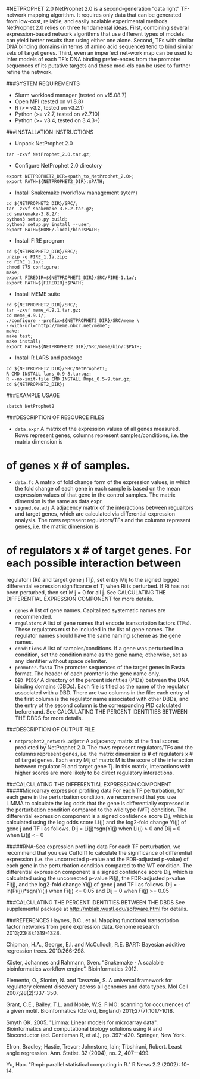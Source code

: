 #NETPROPHET 2.0
NetProphet 2.0 is a second-generation “data light” TF-network mapping algorithm. It 
requires only data that can be generated from low-cost, reliable, and easily scalable 
experimental methods. NetProphet 2.0 relies on three fundamental ideas. First, 
combining several expression-based network algorithms that use different types of 
models can yield better results than using either one alone. Second, TFs with similar 
DNA binding domains (in terms of amino acid sequence) tend to bind similar sets of 
target genes. Third, even an imperfect net-work map can be used to infer models of 
each TF’s DNA binding prefer-ences from the promoter sequences of its putative targets 
and these mod-els can be used to further refine the network.

###SYSTEM REQUIREMENTS
* Slurm workload manager (tested on v15.08.7)
* Open MPI (tested on v1.8.8)
* R (>= v3.2, tested on v3.2.1)
* Python (>= v2.7, tested on v2.7.10)
* Python (>= v3.4, tested on 3.4.3+)

###INSTALLATION INSTRUCTIONS
* Unpack NetProphet 2.0
```
tar -zxvf NetProphet_2.0.tar.gz;
```
* Configure NetProphet 2.0 directory
```
export NETPROPHET2_DIR=<path_to_NetProphet_2.0>;
export PATH=${NETPROPHET2_DIR}:$PATH;
```
* Install Snakemake (workflow management sytem)
```
cd ${NETPROPHET2_DIR}/SRC/;
tar -zxvf snakemake-3.8.2.tar.gz;
cd snakemake-3.8.2/;
python3 setup.py build;
python3 setup.py install --user;
export PATH=$HOME/.local/bin:$PATH;	
```
* Install FIRE program
```
cd ${NETPROPHET2_DIR}/SRC/;
unzip -q FIRE_1.1a.zip;
cd FIRE_1.1a/;
chmod 775 configure;
make;
export FIREDIR=${NETPROPHET2_DIR}/SRC/FIRE-1.1a/;
export PATH=${FIREDIR}:$PATH;
```
* Install MEME suite
```	
cd ${NETPROPHET2_DIR}/SRC/;
tar -zxvf meme_4.9.1.tar.gz;
cd meme_4.9.1/;
./configure --prefix=${NETPROPHET2_DIR}/SRC/meme \
--with-url="http://meme.nbcr.net/meme";
make;
make test;
make install;
export PATH=${NETPROPHET2_DIR}/SRC/meme/bin/:$PATH;
```
* Install R LARS and package
```
cd ${NETPROPHET2_DIR}/SRC/NetProphet1;
R CMD INSTALL lars_0.9-8.tar.gz;
R --no-init-file CMD INSTALL Rmpi_0.5-9.tar.gz;
cd ${NETPROPHET2_DIR};
```

###EXAMPLE USAGE
```
sbatch NetProphet2
```

###DESCRIPTION OF RESOURCE FILES
* `data.expr`
A matrix of the expression values of all genes measured. Rows represent 
genes, columns represent samples/conditions, i.e. the matrix dimension is 
# of genes x # of samples.
* `data.fc`
A matrix of fold change form of the expression values, in which the fold 
change of each gene in each sample is based on the mean expression values of 
that gene in the control samples. The matrix dimension is the same as data.expr.
* `signed.de.adj`
A adjacency matrix of the interactions between regualtors and target genes, 
which are calculated via differential expression analysis. The rows represent 
regulators/TFs and the columns represent genes, i.e. the matrix dimension is 
# of regulators x # of target genes. For each possible interaction between 
regulator i (Ri) and target gene j (Tj), set entry Mij to the signed logged 
differential expression significance of Tj when Ri is perturbed. If Ri has not 
been perturbed, then set Mij = 0 for all j. See CALCULATING THE DIFFERENTIAL 
EXPRESSION COMPONENT for more details.
* `genes`
A list of gene names. Capitalized systematic names are recommended.
* `regulators`
A list of gene names that encode transcription factors (TFs). These regulators 
must be included in the list of gene names. The regulator names should have 
the same naming scheme as the gene names. 
* `conditions`
A list of samples/conditions. If a gene was perturbed in a condition, set 
the condition name as the gene name; otherwise, set as any identifier without 
space delimiter.
* `promoter.fasta`
The promoter sequences of the target genes in Fasta format. The header of each 
promter is the gene name only.
* `DBD_PIDS/`
A directory of the percent identities (PIDs) between the DNA binding domains 
(DBDs). Each file is titled as the name of the regulator associated with a DBD. 
There are two columns in the file: each entry of the first column is the 
regulator name associated with other DBDs, and the entry of the second column 
is the corresponding PID calculated beforehand. See CALCULATING THE PERCENT 
IDENTITIES BETWEEN THE DBDS for more details.  

###DESCRIPTION OF OUTPUT FILE
* `netprophet2_network.adjmtr`
A adjacency matrix of the final scores predicted by NetProphet 2.0. The rows 
represent regulators/TFs and the columns represent genes, i.e. the matrix dimension 
is # of regulators x # of target genes. Each entry Mij of matrix M is the score of 
the interaction between regulator Ri and target gene Tj. In this matrix, interactions 
with higher scores are more likely to be direct regulatory interactions.

###CALCULATING THE DIFFERENTIAL EXPRESSION COMPONENT
#####Microarray expression profiling data
For each TF perturbation, for each gene in the perturbation condition, we recommend 
that you use LIMMA to calculate the log odds that the gene is differentially 
expressed in the perturbation condition compared to the wild type (WT) condition. 
The differential expression component is a signed confidence score Dij, which is 
calculated using the log odds score Li(j) and the log2-fold change Yi(j) of gene j 
and TF i as follows.
	Dij =  Li(j)*sgn(Yi(j) when Li(j) > 0 and Dij =  0 when Li(j) <= 0

#####RNA-Seq expression profiling data
For each TF perturbation, we recommend that you use Cuffdiff to calculate the 
significance of differential expression (i.e. the uncorrected p-value and the 
FDR-adjusted p-value) of each gene in the perturbation condition compared to the 
WT condition. The differential expression component is a signed confidence score 
Dij, which is calculated using the uncorrected p-value Pi(j), the FDR-adjusted 
p-value Fi(j), and the log2-fold change Yi(j) of gene j and TF i as follows.
	Dij =  -ln(Pi(j))*sgn(Yi(j) when Fi(j) <= 0.05 and Dij =  0 when Fi(j) >= 0.05

###CALCULATING THE PERCENT IDENTITIES BETWEEN THE DBDS
See supplemental package at http://mblab.wustl.edu/software.html for details.

###REFERENCES
Haynes, B.C., et al. Mapping functional transcription factor networks from gene expression data. Genome research 2013;23(8):1319-1328.

Chipman, H.A., George, E.I. and McCulloch, R.E. BART: Bayesian additive regression trees. 2010:266-298.

Köster, Johannes and Rahmann, Sven. “Snakemake - A scalable bioinformatics workflow engine”. Bioinformatics 2012.

Elemento, O., Slonim, N. and Tavazoie, S. A universal framework for regulatory element discovery across all genomes and data types. Mol Cell 2007;28(2):337-350.

Grant, C.E., Bailey, T.L. and Noble, W.S. FIMO: scanning for occurrences of a given motif. Bioinformatics (Oxford, England) 2011;27(7):1017-1018.

Smyth GK. 2005. "Limma: Linear models for microarray data". Bioinformatics and computational biology solutions using R and Bioconductor (ed. Gentleman R, et al.), pp. 397–420. Springer, New York.

Efron, Bradley; Hastie, Trevor; Johnstone, Iain; Tibshirani, Robert. Least angle regression. Ann. Statist. 32 (2004), no. 2, 407--499.

Yu, Hao. "Rmpi: parallel statistical computing in R." R News 2.2 (2002): 10-14.

